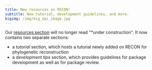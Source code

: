 ```yaml
---
title: New resources on RECON!
subtitle: New tutorial, development guidelines, and more.
bigimg: /img/big_epi_image.jpg
---
```


Our [resources section](resources) will no longer read "*under construction". It now contains two separate sections:

- a *tutorial* section, which hosts a tutorial newly added on RECON for phylogenetic reconstruction
- a *development tips* section, which provides guidelines for package development as well as for package review.

